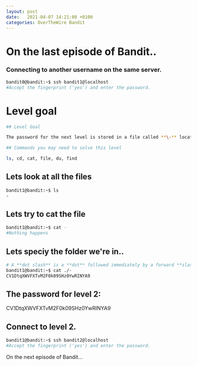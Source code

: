 ```yaml
---
layout: post
date:   2021-04-07 14:21:00 +0100
categories: OverTheWire Bandit
---
```

#  On the last episode of Bandit..
### Connecting to another username on the same server.

```bash
bandit0@bandit:~$ ssh bandit1@localhost
#Accept the fingerprint ('yes') and enter the password.
```

# Level goal
```bash
## Level Goal

The password for the next level is stored in a file called **\-** located in the home directory

## Commands you may need to solve this level

ls, cd, cat, file, du, find
```

## Lets look at all the files

```bash
bandit1@bandit:~$ ls
-
```

## Lets try to cat the file

```bash
bandit1@bandit:~$ cat -
#Nothing happens
```

## Lets speciy the folder we're in..

```bash
# A **dot slash** is a **dot** followed immediately by a forward **slash** ( ./ ). It is used in **Linux** and Unix to execute a compiled program in the current directory
bandit1@bandit:~$ cat ./-
CV1DtqXWVFXTvM2F0k09SHz0YwRINYA9 
```

## The password for level 2:

CV1DtqXWVFXTvM2F0k09SHz0YwRINYA9

## Connect to level 2.
```bash
bandit1@bandit:~$ ssh bandit2@localhost
#Accept the fingerprint ('yes') and enter the password.
```

On the next episode of Bandit...